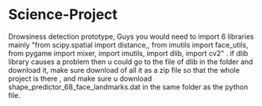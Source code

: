# Science-Project
Drowsiness detection prototype,
Guys you would need to import 6 libraries mainly "from scipy.spatial import distance,,
from imutils import face_utils,
from pygame import mixer,
import imutils,
import dlib,
import cv2" .
if dlib library causes a problem then u could go to the file of dlib in the folder and download it,
make sure download of all it as a zip file so that the whole project is there ,
and make sure u download shape_predictor_68_face_landmarks.dat in the same folder as the python file.

